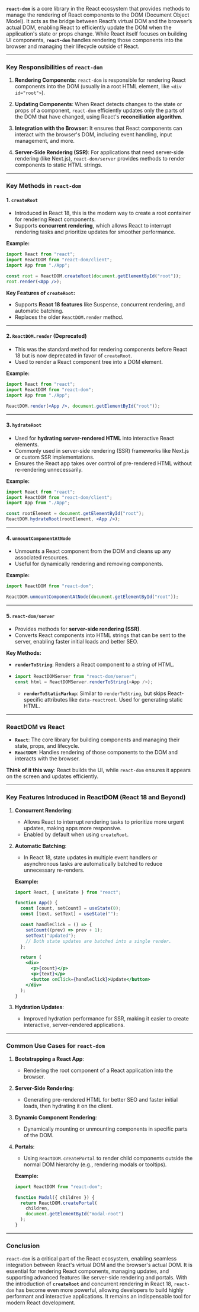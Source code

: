 **`react-dom`** is a core library in the React ecosystem that provides methods to manage the rendering of React components to the DOM (Document Object Model). It acts as the bridge between React’s virtual DOM and the browser’s actual DOM, enabling React to efficiently update the DOM when the application's state or props change. While React itself focuses on building UI components, **`react-dom`** handles rendering those components into the browser and managing their lifecycle outside of React.

---

### **Key Responsibilities of `react-dom`**
1. **Rendering Components**: 
   `react-dom` is responsible for rendering React components into the DOM (usually in a root HTML element, like `<div id="root">`).
   
2. **Updating Components**: 
   When React detects changes to the state or props of a component, `react-dom` efficiently updates only the parts of the DOM that have changed, using React's **reconciliation algorithm**.

3. **Integration with the Browser**: 
   It ensures that React components can interact with the browser's DOM, including event handling, input management, and more.

4. **Server-Side Rendering (SSR)**:
   For applications that need server-side rendering (like Next.js), `react-dom/server` provides methods to render components to static HTML strings.

---

### **Key Methods in `react-dom`**

#### 1. **`createRoot`**
   - Introduced in React 18, this is the modern way to create a root container for rendering React components.
   - Supports **concurrent rendering**, which allows React to interrupt rendering tasks and prioritize updates for smoother performance.

   **Example:**

<audio src="C:\Users\10691\Downloads\2024年12月23日19点39分.mp3"></audio>

   ```jsx
   import React from "react";
   import ReactDOM from "react-dom/client";
   import App from "./App";

   const root = ReactDOM.createRoot(document.getElementById("root"));
   root.render(<App />);
   ```

   **Key Features of `createRoot`:**
   - Supports **React 18 features** like Suspense, concurrent rendering, and automatic batching.
   - Replaces the older `ReactDOM.render` method.

---

#### 2. **`ReactDOM.render` (Deprecated)**
   - This was the standard method for rendering components before React 18 but is now deprecated in favor of `createRoot`.
   - Used to render a React component tree into a DOM element.

   **Example:**

<audio src="C:\Users\10691\Downloads\2024年12月23日19点43分.mp3"></audio>

   ```jsx
   import React from "react";
   import ReactDOM from "react-dom";
   import App from "./App";

   ReactDOM.render(<App />, document.getElementById("root"));
   ```

---

#### 3. **`hydrateRoot`**
   - Used for **hydrating server-rendered HTML** into interactive React elements.
   - Commonly used in server-side rendering (SSR) frameworks like Next.js or custom SSR implementations.
   - Ensures the React app takes over control of pre-rendered HTML without re-rendering unnecessarily.

   **Example:**

<audio src="C:\Users\10691\Downloads\2024年12月23日19点48分.mp3"></audio>

   ```jsx
   import React from "react";
   import ReactDOM from "react-dom/client";
   import App from "./App";

   const rootElement = document.getElementById("root");
   ReactDOM.hydrateRoot(rootElement, <App />);
   ```

---

#### 4. **`unmountComponentAtNode`**
   - Unmounts a React component from the DOM and cleans up any associated resources.
   - Useful for dynamically rendering and removing components.

   **Example:**

<audio src="C:\Users\10691\Downloads\2024年12月23日19点52分.mp3"></audio>

   ```javascript
   import ReactDOM from "react-dom";

   ReactDOM.unmountComponentAtNode(document.getElementById("root"));
   ```

---

#### 5. **`react-dom/server`**
   - Provides methods for **server-side rendering (SSR)**.
   - Converts React components into HTML strings that can be sent to the server, enabling faster initial loads and better SEO.

   **Key Methods:**
   - **`renderToString`**: Renders a React component to a string of HTML.

- <audio src="C:\Users\10691\Downloads\2024年12月23日19点55分.mp3"></audio>

  ```javascript
  import ReactDOMServer from "react-dom/server";
  const html = ReactDOMServer.renderToString(<App />);
  ```

   - **`renderToStaticMarkup`**: Similar to `renderToString`, but skips React-specific attributes like `data-reactroot`. Used for generating static HTML.

---

### **ReactDOM vs React**

- **`React`**: The core library for building components and managing their state, props, and lifecycle.
- **`ReactDOM`**: Handles rendering of those components to the DOM and interacts with the browser.

**Think of it this way**: React builds the UI, while `react-dom` ensures it appears on the screen and updates efficiently.

---

### **Key Features Introduced in ReactDOM (React 18 and Beyond)**

1. **Concurrent Rendering**:
   - Allows React to interrupt rendering tasks to prioritize more urgent updates, making apps more responsive.
   - Enabled by default when using `createRoot`.

2. **Automatic Batching**:

   <audio src="C:\Users\10691\Downloads\2024年12月23日19点58分.mp3"></audio>

   - In React 18, state updates in multiple event handlers or asynchronous tasks are automatically batched to reduce unnecessary re-renders.

   **Example:**
   ```jsx
   import React, { useState } from "react";
   
   function App() {
     const [count, setCount] = useState(0);
     const [text, setText] = useState("");
   
     const handleClick = () => {
       setCount((prev) => prev + 1);
       setText("Updated");
       // Both state updates are batched into a single render.
     };
   
     return (
       <div>
         <p>{count}</p>
         <p>{text}</p>
         <button onClick={handleClick}>Update</button>
       </div>
     );
   }
   ```

3. **Hydration Updates**:
   - Improved hydration performance for SSR, making it easier to create interactive, server-rendered applications.

---

### **Common Use Cases for `react-dom`**

1. **Bootstrapping a React App**:
   - Rendering the root component of a React application into the browser.

2. **Server-Side Rendering**:
   - Generating pre-rendered HTML for better SEO and faster initial loads, then hydrating it on the client.

3. **Dynamic Component Rendering**:
   - Dynamically mounting or unmounting components in specific parts of the DOM.

4. **Portals**:
   - Using `ReactDOM.createPortal` to render child components outside the normal DOM hierarchy (e.g., rendering modals or tooltips).

   **Example:**
   
   <audio src="C:\Users\10691\Downloads\2024年12月23日20点03分.mp3"></audio>

   ```javascript
   import ReactDOM from "react-dom";
   
   function Modal({ children }) {
     return ReactDOM.createPortal(
       children,
       document.getElementById("modal-root")
     );
   }
   ```

---

### **Conclusion**

`react-dom` is a critical part of the React ecosystem, enabling seamless integration between React's virtual DOM and the browser's actual DOM. It is essential for rendering React components, managing updates, and supporting advanced features like server-side rendering and portals. With the introduction of **`createRoot`** and concurrent rendering in React 18, `react-dom` has become even more powerful, allowing developers to build highly performant and interactive applications. It remains an indispensable tool for modern React development.